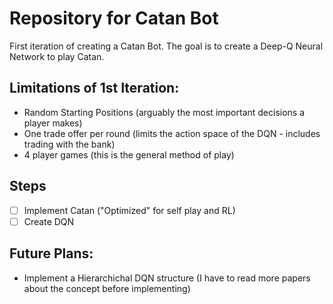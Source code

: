 # Repository for Catan Bot
First iteration of creating a Catan Bot. The goal is to create a Deep-Q Neural Network to play Catan.

## Limitations of 1st Iteration:
- Random Starting Positions (arguably the most important decisions a player makes)
- One trade offer per round (limits the action space of the DQN - includes trading with the bank)
- 4 player games (this is the general method of play)

## Steps
- [ ] Implement Catan ("Optimized" for self play and RL)
- [ ] Create DQN

## Future Plans:
- Implement a Hierarchichal DQN structure (I have to read more papers about the concept before implementing)
